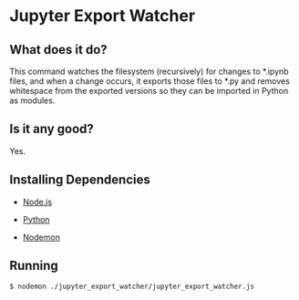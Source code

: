 # Jupyter Export Watcher

## What does it do?
This command watches the filesystem (recursively) for changes to *.ipynb files, and when a change occurs, it exports those files to *.py and removes whitespace from the exported versions so they can be imported in Python as modules.

## Is it any good?
Yes.

## Installing Dependencies
- [Node.js](https://nodejs.org/en/)

- [Python](https://www.python.org/)

- [Nodemon](https://github.com/remy/nodemon)

## Running
`$ nodemon ./jupyter_export_watcher/jupyter_export_watcher.js`